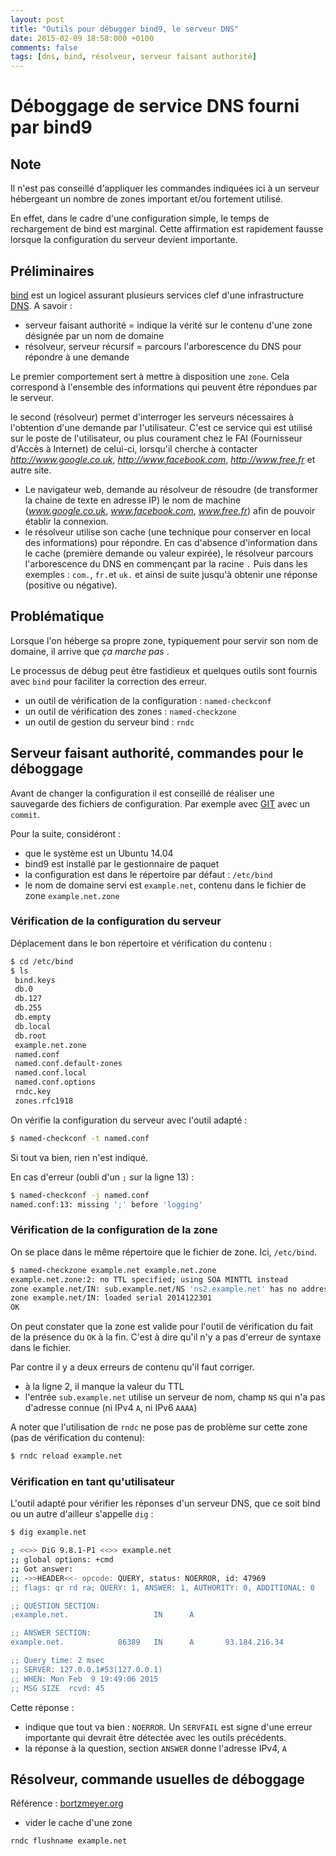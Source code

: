 ```yaml
---
layout: post
title: "Outils pour débugger bind9, le serveur DNS"
date: 2015-02-09 18:58:000 +0100
comments: false
tags: [dns, bind, résolveur, serveur faisant authorité]
---
```


# Déboggage de service DNS fourni par bind9

## Note

Il n'est pas conseillé d'appliquer les commandes indiquées ici à un serveur hébergeant un nombre de zones important et/ou fortement utilisé.

En effet, dans le cadre d'une configuration simple, le temps de rechargement de bind est marginal.
Cette affirmation est rapidement fausse lorsque la configuration du serveur devient importante.

## Préliminaires

[bind](https://www.isc.org/downloads/bind/) est un logicel assurant plusieurs services clef d'une infrastructure [DNS](http://fr.wikipedia.org/wiki/Domain_Name_System).
A savoir :

* serveur faisant authorité = indique la vérité sur le contenu d'une zone désignée par un nom de domaine
* résolveur, serveur récursif = parcours l'arborescence du DNS pour répondre à une demande

Le premier comportement sert à mettre à disposition une `zone`.
Cela correspond à l'ensemble des informations qui peuvent être répondues par le serveur.

le second (résolveur) permet d'interroger les serveurs nécessaires à l'obtention d'une demande par l'utilisateur.
C'est ce service qui est utilisé sur le poste de l'utilisateur, ou plus courament chez le FAI (Fournisseur d'Accès à Internet) de celui-ci, lorsqu'il cherche à contacter _http://www.google.co.uk_, _http://www.facebook.com_, _http://www.free.fr_ et autre site.

  * Le navigateur web, demande au résolveur de résoudre (de transformer la chaine de texte en adresse IP) le nom de machine (_www.google.co.uk_, _www.facebook.com_, _www.free.fr_) afin de pouvoir établir la connexion.
  * le résolveur utilise son cache (une technique pour conserver en local des informations) pour répondre.
    En cas d'absence d'information dans le cache (première demande ou valeur expirée), le résolveur parcours l'arborescence du DNS  en commençant par la racine `.`
    Puis dans les exemples : `com.`, `fr.`et `uk.` et ainsi de suite jusqu'à obtenir une réponse (positive ou négative).

## Problématique

Lorsque l'on héberge sa propre zone, typiquement pour servir son nom de domaine, il arrive que _ça marche pas_ .

Le processus de débug peut être fastidieux et quelques outils sont fournis avec `bind` pour faciliter la correction des erreur.

* un outil de vérification de la configuration : `named-checkconf`
* un outil de vérification des zones : `named-checkzone`
* un outil de gestion du serveur bind : `rndc`

## Serveur faisant authorité, commandes pour le déboggage

Avant de changer la configuration il est conseillé de réaliser une sauvegarde des fichiers de configuration.
Par exemple avec [GIT](http://git-scm.com/book/fr/v1) avec un `commit`.

Pour la suite, considéront :

* que le système est un Ubuntu 14.04
* bind9 est installé par le gestionnaire de paquet
* la configuration est dans le répertoire par défaut : `/etc/bind`
* le nom de domaine servi est `example.net`, contenu dans le fichier de zone `example.net.zone`

### Vérification de la configuration du serveur

Déplacement dans le bon répertoire et vérification du contenu :

```bash
$ cd /etc/bind
$ ls
 bind.keys
 db.0
 db.127
 db.255
 db.empty
 db.local
 db.root
 example.net.zone
 named.conf
 named.conf.default-zones
 named.conf.local
 named.conf.options
 rndc.key
 zones.rfc1918
```

On vérifie la configuration du serveur avec l'outil adapté :

```bash
$ named-checkconf -t named.conf
```

Si tout va bien, rien n'est indiqué.

En cas d'erreur (oubli d'un `;` sur la ligne 13) :

```bash
$ named-checkconf -j named.conf
named.conf:13: missing ';' before 'logging'
```

### Vérification de la configuration de la zone

On se place dans le même répertoire que le fichier de zone.
Ici, `/etc/bind`.

```bash
$ named-checkzone example.net example.net.zone 
example.net.zone:2: no TTL specified; using SOA MINTTL instead
zone example.net/IN: sub.example.net/NS 'ns2.example.net' has no address records (A or AAAA)
zone example.net/IN: loaded serial 2014122301
OK
```

On peut constater que la zone est valide pour l'outil de vérification du fait de la présence du `OK` à la fin.
C'est à dire qu'il n'y a pas d'erreur de syntaxe dans le fichier.

Par contre il y a deux erreurs de contenu qu'il faut corriger.

* à la ligne 2, il manque la valeur du TTL
* l'entrée `sub.example.net` utilise un serveur de nom, champ `NS` qui n'a pas d'adresse connue (ni IPv4 `A`, ni IPv6 `AAAA`)

A noter que l'utilisation de `rndc` ne pose pas de problème sur cette zone (pas de vérification du contenu):

```bash
$ rndc reload example.net
```

### Vérification en tant qu'utilisateur

L'outil adapté pour vérifier les réponses d'un serveur DNS, que ce soit bind ou un autre d'ailleur s'appelle `dig` :

```bash
$ dig example.net

; <<>> DiG 9.8.1-P1 <<>> example.net
;; global options: +cmd
;; Got answer:
;; ->>HEADER<<- opcode: QUERY, status: NOERROR, id: 47969
;; flags: qr rd ra; QUERY: 1, ANSWER: 1, AUTHORITY: 0, ADDITIONAL: 0

;; QUESTION SECTION:
;example.net.                   IN      A

;; ANSWER SECTION:
example.net.            86389   IN      A       93.184.216.34

;; Query time: 2 msec
;; SERVER: 127.0.0.1#53(127.0.0.1)
;; WHEN: Mon Feb  9 19:49:06 2015
;; MSG SIZE  rcvd: 45
```

Cette réponse :

* indique que tout va bien : `NOERROR`.
  Un `SERVFAIL` est signe d'une erreur importante qui devrait être détectée avec les outils précédents.
* la réponse à la question, section `ANSWER` donne l'adresse IPv4, `A`  

## Résolveur, commande usuelles de déboggage

Référence : [bortzmeyer.org](http://www.bortzmeyer.org/vider-cache-resolveur.html)

* vider le cache d'une zone

 ```bash
 rndc flushname example.net
 ```
